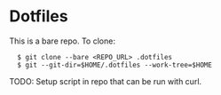 # Dotfiles

This is a bare repo. To clone:

```
  $ git clone --bare <REPO_URL> .dotfiles
  $ git --git-dir=$HOME/.dotfiles --work-tree=$HOME
```

TODO: Setup script in repo that can be run with curl.
